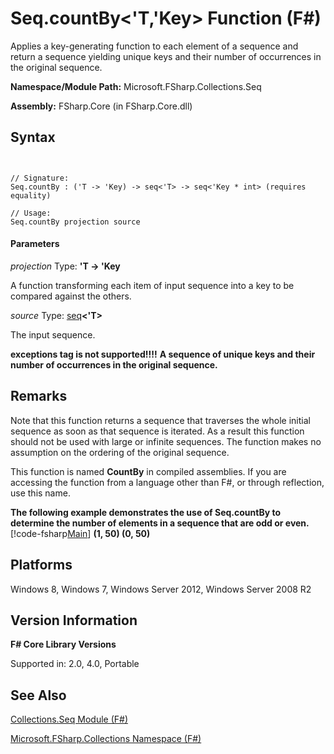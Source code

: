 # Seq.countBy<'T,'Key> Function (F#)

Applies a key-generating function to each element of a sequence and return a sequence yielding unique keys and their number of occurrences in the original sequence.

**Namespace/Module Path:** Microsoft.FSharp.Collections.Seq

**Assembly:** FSharp.Core (in FSharp.Core.dll)


## Syntax


```


// Signature:
Seq.countBy : ('T -> 'Key) -> seq<'T> -> seq<'Key * int> (requires equality)

// Usage:
Seq.countBy projection source

```



#### Parameters
*projection*
Type: **'T -&gt; 'Key**


A function transforming each item of input sequence into a key to be compared against the others.


*source*
Type: [seq](http://msdn.microsoft.com/en-us/library/2f0c87c6-8a0d-4d33-92a6-10d1d037ce75)**&lt;'T&gt;**


The input sequence.



**exceptions tag is not supported!!!!**
**A sequence of unique keys and their number of occurrences in the original sequence.**
## Remarks
Note that this function returns a sequence that traverses the whole initial sequence as soon as that sequence is iterated. As a result this function should not be used with large or infinite sequences. The function makes no assumption on the ordering of the original sequence.

This function is named **CountBy** in compiled assemblies. If you are accessing the function from a language other than F#, or through reflection, use this name.

**The following example demonstrates the use of Seq.countBy to determine the number of elements in a sequence that are odd or even.**
[!code-fsharp[Main](snippets/fssequences/snippet20.fs)]
**(1, 50) (0, 50)**
## Platforms
Windows 8, Windows 7, Windows Server 2012, Windows Server 2008 R2


## Version Information
**F# Core Library Versions**

Supported in: 2.0, 4.0, Portable




## See Also
[Collections.Seq Module &#40;F&#35;&#41;](Collections.Seq-Module-%28FSharp%29.md)

[Microsoft.FSharp.Collections Namespace &#40;F&#35;&#41;](Microsoft.FSharp.Collections-Namespace-%28FSharp%29.md)


